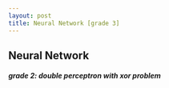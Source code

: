 ```yaml
---
layout: post
title: Neural Network [grade 3]
---
```


## Neural Network
##### grade 2: double perceptron with xor problem
